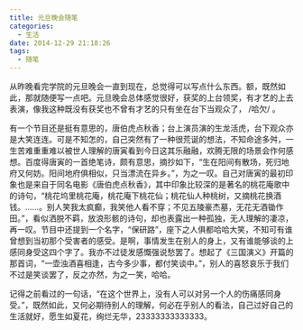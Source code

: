 ```yaml
---
title: 元旦晚会随笔
categories:
  - 生活
date: 2014-12-29 21:18:26
tags:
  - 随笔
---
```


从昨晚看完学院的元旦晚会一直到现在，总觉得可以写点什么东西。额，既然如此，那就随便写一点吧。元旦晚会总体感觉很好，获奖的上台领奖，有才艺的上去表演，像我这种既没有获奖也不曾有才艺的只有坐在台下当观众了， /哈欠/ 。 

<!-- more -->

有一个节目还是挺有意思的，唐伯虎点秋香；台上演员演的生龙活虎，台下观众亦是大笑连连。可是不知怎的，自己突然有了一种很荒诞的想法，不知命途多舛，一生苦难重重难以被世人理解的唐寅看到今日这其乐融融，欢腾无限的场景会作何感想。百度得唐寅的一首绝笔诗，颇有意思，摘抄如下，“生在阳间有散场，死归地府又何妨。阳间地府俱相似，只当漂流在异乡。”，为之一叹。自己对唐寅的最初印象也是来自于同名电影《唐伯虎点秋香》，其中印象比较深的是著名的桃花庵歌中的诗句，“桃花坞里桃花庵，桃花庵下桃花仙；桃花仙人种桃树，又摘桃花换酒钱。……。别人笑我太疯癫，我笑他人看不穿；不见五陵豪杰墓，无花无酒锄作田。”，看似洒脱不羁，放浪形骸的诗句，却也表露出一种孤独，无人理解的凄凉，再一叹。节目中还提到一个名字，“保研路”，座下之人俱都哈哈大笑，不知可有谁曾想到当初那个受害者的感受。是啊，事情发生在别人的身上，又有谁能够谈的上感同身受这四个字了。我亦不过徒发感慨强说愁罢了。想起了《三国演义》开篇的那首词，“一壶浊酒喜相逢，古今多少事，都付笑谈中。”，别人的喜怒哀乐于我们不过是笑谈罢了，反之亦然，为之一笑，哈哈。 

记得之前看过的一句话，“在这个世界上，没有人可以对另一个人的伤痛感同身受。”，既然如此，又何必期待别人的理解，何必在乎别人的看法，自己过好自己的生活就好，愿生如夏花，绚烂无华，23333333333333。
